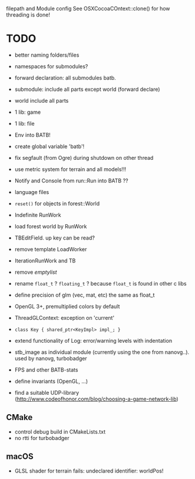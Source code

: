 filepath and Module config
See OSXCocoaCOntext::clone() for how threading is done!

# TODO
* better naming folders/files
* namespaces for submodules?
* forward declaration: all submodules batb. 
* submodule: include all parts except world (forward declare)
* world include all parts
* 1 lib: game
* 1 lib: file
* Env into BATB!
* create global variable 'batb'!
* fix segfault (from Ogre) during shutdown on other thread
* use metric system for terrain and all models!!!
* Notify and Console from run::Run into BATB ??
* language files
* `reset()` for objects in forest::World
* Indefinite RunWork
* load forest world by RunWork
* TBEditField. up key can be read?
* remove template LoadWorker
* IterationRunWork and TB
* remove _emptylist_

* rename `float_t` ?  `floating_t` ? because `float_t` is found in other c libs
* define precision of glm (vec, mat, etc) the same as float_t 
* OpenGL 3+, premultiplied colors by default
* ThreadGLContext: exception on 'current'
* `class Key { shared_ptr<KeyImpl> impl_; }`
* extend functionality of Log: error/warning levels with indentation
* stb_image as individual module (currently using the one from nanovg..). used by nanovg, turbobadger
* FPS and other BATB-stats
* define invariants (OpenGL, ...)
* find a suitable UDP-library (http://www.codeofhonor.com/blog/choosing-a-game-network-lib)

## CMake

* control debug build in CMakeLists.txt
* no rtti for turbobadger

## macOS
* GLSL shader for terrain fails: undeclared identifier: worldPos!
